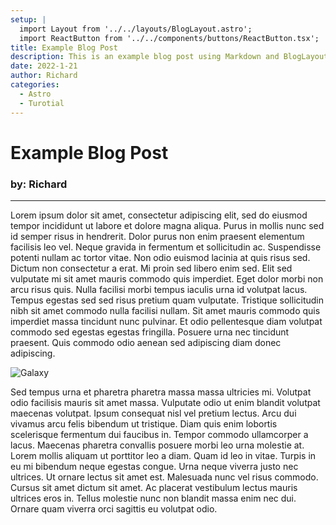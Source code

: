 ```yaml
---
setup: |
  import Layout from '../../layouts/BlogLayout.astro';
  import ReactButton from '../../components/buttons/ReactButton.tsx';
title: Example Blog Post
description: This is an example blog post using Markdown and BlogLayout.
date: 2022-1-21
author: Richard
categories:
  - Astro
  - Turotial
---
```


# Example Blog Post

### by: Richard

---

<ReactButton client:load/>

Lorem ipsum dolor sit amet, consectetur adipiscing elit, sed do eiusmod tempor incididunt ut labore et dolore magna aliqua. Purus in mollis nunc sed id semper risus in hendrerit. Dolor purus non enim praesent elementum facilisis leo vel. Neque gravida in fermentum et sollicitudin ac. Suspendisse potenti nullam ac tortor vitae. Non odio euismod lacinia at quis risus sed. Dictum non consectetur a erat. Mi proin sed libero enim sed. Elit sed vulputate mi sit amet mauris commodo quis imperdiet. Eget dolor morbi non arcu risus quis. Nulla facilisi morbi tempus iaculis urna id volutpat lacus. Tempus egestas sed sed risus pretium quam vulputate. Tristique sollicitudin nibh sit amet commodo nulla facilisi nullam. Sit amet mauris commodo quis imperdiet massa tincidunt nunc pulvinar. Et odio pellentesque diam volutpat commodo sed egestas egestas fringilla. Posuere urna nec tincidunt praesent. Quis commodo odio aenean sed adipiscing diam donec adipiscing.

![Galaxy](/images/galaxy.jpg)

Sed tempus urna et pharetra pharetra massa massa ultricies mi. Volutpat odio facilisis mauris sit amet massa. Vulputate odio ut enim blandit volutpat maecenas volutpat. Ipsum consequat nisl vel pretium lectus. Arcu dui vivamus arcu felis bibendum ut tristique. Diam quis enim lobortis scelerisque fermentum dui faucibus in. Tempor commodo ullamcorper a lacus. Maecenas pharetra convallis posuere morbi leo urna molestie at. Lorem mollis aliquam ut porttitor leo a diam. Quam id leo in vitae. Turpis in eu mi bibendum neque egestas congue. Urna neque viverra justo nec ultrices. Ut ornare lectus sit amet est. Malesuada nunc vel risus commodo. Cursus sit amet dictum sit amet. Ac placerat vestibulum lectus mauris ultrices eros in. Tellus molestie nunc non blandit massa enim nec dui. Ornare quam viverra orci sagittis eu volutpat odio.
